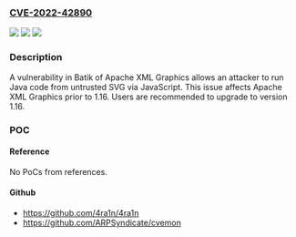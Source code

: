 ### [CVE-2022-42890](https://cve.mitre.org/cgi-bin/cvename.cgi?name=CVE-2022-42890)
![](https://img.shields.io/static/v1?label=Product&message=Apache%20XML%20Graphics&color=blue)
![](https://img.shields.io/static/v1?label=Version&message=n%2Fa&color=blue)
![](https://img.shields.io/static/v1?label=Vulnerability&message=Remote%20code%20execution%20via%20batik%20scripting&color=brighgreen)

### Description

A vulnerability in Batik of Apache XML Graphics allows an attacker to run Java code from untrusted SVG via JavaScript. This issue affects Apache XML Graphics prior to 1.16. Users are recommended to upgrade to version 1.16.

### POC

#### Reference
No PoCs from references.

#### Github
- https://github.com/4ra1n/4ra1n
- https://github.com/ARPSyndicate/cvemon

